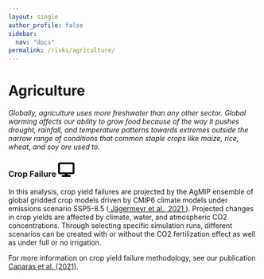 ```yaml
---
layout: single
author_profile: false
sidebar:
  nav: "docs"
permalink: /risks/agriculture/
---
```

# Agriculture
*Globally, agriculture uses more freshwater than any other sector. Global warming affects our ability to grow food because of the way it pushes drought, rainfall, and temperature patterns towards extremes outside the narrow range of conditions that common staple crops like maize, rice, wheat, and soy are used to.*

### Crop Failure <a href='https://woodwellrisk.github.io/viewer?layer=cf_rain' target='_blank'><img src='/assets/images/display-icon.svg' alt='display icon' style='width: 33px;'/></a>
In this analysis, crop yield failures are projected by the AgMIP ensemble of global gridded crop models driven by CMIP6 climate models under emissions scenario SSP5-8.5 (<a href='https://www.nature.com/articles/s43016-021-00400-y' target='_blank'> Jägermeyr et al., 2021 </a>). Projected changes in crop yields are affected by climate, water, and atmospheric CO2 concentrations. Through selecting specific simulation runs, different scenarios can be created with or without the CO2 fertilization effect as well as under full or no irrigation.

For more information on crop yield failure methodology, see our publication <a href='https://iopscience.iop.org/article/10.1088/1748-9326/ac22c1' target='_blank'>Caparas et al. (2021)</a>.